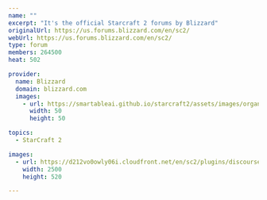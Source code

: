 ```yaml
---
name: ""
excerpt: "It's the official Starcraft 2 forums by Blizzard"
originalUrl: https://us.forums.blizzard.com/en/sc2/
webUrl: https://us.forums.blizzard.com/en/sc2/
type: forum
members: 264500
heat: 502

provider:
  name: Blizzard
  domain: blizzard.com
  images:
    - url: https://smartableai.github.io/starcraft2/assets/images/organizations/blizzard.com-50x50.jpg
      width: 50
      height: 50

topics:
  - StarCraft 2

images:
  - url: https://d212vo0owly06i.cloudfront.net/en/sc2/plugins/discourse-blizzard-themes/images/banners/sc2/glass.jpg
    width: 2500
    height: 520

---
```


